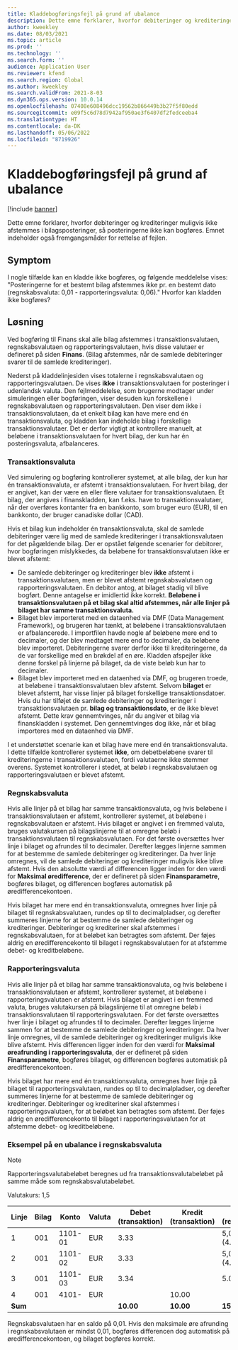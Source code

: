 ```yaml
---
title: Kladdebogføringsfejl på grund af ubalance
description: Dette emne forklarer, hvorfor debiteringer og krediteringer muligvis ikke afstemmes i bilagsposteringer, så posteringerne ikke kan bogføres. Emnet indeholder også fremgangsmåder for rettelse af fejlen.
author: kweekley
ms.date: 08/03/2021
ms.topic: article
ms.prod: ''
ms.technology: ''
ms.search.form: ''
audience: Application User
ms.reviewer: kfend
ms.search.region: Global
ms.author: kweekley
ms.search.validFrom: 2021-8-03
ms.dyn365.ops.version: 10.0.14
ms.openlocfilehash: 07408e608496dcc19562b866449b3b27f5f80edd
ms.sourcegitcommit: e09f5c6d78d7942af950ae3f6407df2fedceeba4
ms.translationtype: HT
ms.contentlocale: da-DK
ms.lasthandoff: 05/06/2022
ms.locfileid: "8719926"
---
```

# <a name="journal-posting-failure-because-of-imbalance"></a>Kladdebogføringsfejl på grund af ubalance

[!include [banner](../includes/banner.md)]

Dette emne forklarer, hvorfor debiteringer og krediteringer muligvis ikke afstemmes i bilagsposteringer, så posteringerne ikke kan bogføres. Emnet indeholder også fremgangsmåder for rettelse af fejlen.

## <a name="symptom"></a>Symptom

I nogle tilfælde kan en kladde ikke bogføres, og følgende meddelelse vises: "Posteringerne for et bestemt bilag afstemmes ikke pr. en bestemt dato (regnskabsvaluta: 0,01 - rapporteringsvaluta: 0,06)." Hvorfor kan kladden ikke bogføres?

## <a name="resolution"></a>Løsning

Ved bogføring til Finans skal alle bilag afstemmes i transaktionsvalutaen, regnskabsvalutaen og rapporteringsvalutaen, hvis disse valutaer er defineret på siden **Finans**. (Bilag afstemmes, når de samlede debiteringer svarer til de samlede krediteringer).

Nederst på kladdelinjesiden vises totalerne i regnskabsvalutaen og rapporteringsvalutaen. De vises **ikke** i transaktionsvalutaen for posteringer i udenlandsk valuta. Den fejlmeddelelse, som brugerne modtager under simuleringen eller bogføringen, viser desuden kun forskellene i regnskabsvalutaen og rapporteringsvalutaen. Den viser dem ikke i transaktionsvalutaen, da et enkelt bilag kan have mere end én transaktionsvaluta, og kladden kan indeholde bilag i forskellige transaktionsvalutaer. Det er derfor vigtigt at kontrollere manuelt, at beløbene i transaktionsvalutaen for hvert bilag, der kun har én posteringsvaluta, afbalanceres.

### <a name="transaction-currency"></a>Transaktionsvaluta

Ved simulering og bogføring kontrollerer systemet, at alle bilag, der kun har én transaktionsvaluta, er afstemt i transaktionsvalutaen. For hvert bilag, der er angivet, kan der være en eller flere valutaer for transaktionsvalutaen. Et bilag, der angives i finanskladden, kan f.eks. have to transaktionsvalutaer, når der overføres kontanter fra en bankkonto, som bruger euro (EUR), til en bankkonto, der bruger canadiske dollar (CAD).

Hvis et bilag kun indeholder én transaktionsvaluta, skal de samlede debiteringer være lig med de samlede krediteringer i transaktionsvalutaen for det pågældende bilag. Der er opstået følgende scenarier for debitorer, hvor bogføringen mislykkedes, da beløbene for transaktionsvalutaen ikke er blevet afstemt:

- De samlede debiteringer og krediteringer blev **ikke** afstemt i transaktionsvalutaen, men er blevet afstemt regnskabsvalutaen og rapporteringsvalutaen. En debitor antog, at bilaget stadig vil blive bogført. Denne antagelse er imidlertid ikke korrekt. **Beløbene i transaktionsvalutaen på et bilag skal altid afstemmes, når alle linjer på bilaget har samme transaktionsvaluta.**
- Bilaget blev importeret med en dataenhed via DMF (Data Management Framework), og brugeren har tænkt, at beløbene i transaktionsvalutaen er afbalancerede. I importfilen havde nogle af beløbene mere end to decimaler, og der blev medtaget mere end to decimaler, da beløbene blev importeret. Debiteringerne svarer derfor ikke til krediteringerne, da de var forskellige med en brøkdel af en øre. Kladden afspejler ikke denne forskel på linjerne på bilaget, da de viste beløb kun har to decimaler.
- Bilaget blev importeret med en dataenhed via DMF, og brugeren troede, at beløbene i transaktionsvalutaen blev afstemt. Selvom **bilaget** er blevet afstemt, har visse linjer på bilaget forskellige transaktionsdatoer. Hvis du har tilføjet de samlede debiteringer og krediteringer i transaktionsvalutaen pr. **bilag og transaktionsdato**, er de ikke blevet afstemt. Dette krav gennemtvinges, når du angiver et bilag via finanskladden i systemet. Den gennemtvinges dog ikke, når et bilag importeres med en dataenhed via DMF.

I et understøttet scenarie kan et bilag have mere end én transaktionsvaluta. I dette tilfælde kontrollerer systemet **ikke**, om debetbeløbene svarer til krediteringerne i transaktionsvalutaen, fordi valutaerne ikke stemmer overens. Systemet kontrollerer i stedet, at beløb i regnskabsvalutaen og rapporteringsvalutaen er blevet afstemt.

### <a name="accounting-currency"></a>Regnskabsvaluta

Hvis alle linjer på et bilag har samme transaktionsvaluta, og hvis beløbene i transaktionsvalutaen er afstemt, kontrollerer systemet, at beløbene i regnskabsvalutaen er afstemt. Hvis bilaget er angivet i en fremmed valuta, bruges valutakursen på bilagslinjerne til at omregne beløb i transaktionsvalutaen til regnskabsvalutaen. For det første oversættes hver linje i bilaget og afrundes til to decimaler. Derefter lægges linjerne sammen for at bestemme de samlede debiteringer og krediteringer. Da hver linje omregnes, vil de samlede debiteringer og krediteringer muligvis ikke blive afstemt. Hvis den absolutte værdi af differencen ligger inden for den værdi for **Maksimal øredifference**, der er defineret på siden **Finansparametre**, bogføres bilaget, og differencen bogføres automatisk på øredifferencekontoen.

Hvis bilaget har mere end én transaktionsvaluta, omregnes hver linje på bilaget til regnskabsvalutaen, rundes op til to decimalpladser, og derefter summeres linjerne for at bestemme de samlede debiteringer og krediteringer. Debiteringer og krediteriner skal afstemmes i regnskabsvalutaen, for at beløbet kan betragtes som afstemt.  Der føjes aldrig en øredifferencekonto til bilaget i regnskabsvalutaen for at afstemme debet- og kreditbeløbene. 

### <a name="reporting-currency"></a>Rapporteringsvaluta

Hvis alle linjer på et bilag har samme transaktionsvaluta, og hvis beløbene i transaktionsvalutaen er afstemt, kontrollerer systemet, at beløbene i rapporteringsvalutaen er afstemt. Hvis bilaget er angivet i en fremmed valuta, bruges valutakursen på bilagslinjerne til at omregne beløb i transaktionsvalutaen til rapporteringsvalutaen. For det første oversættes hver linje i bilaget og afrundes til to decimaler. Derefter lægges linjerne sammen for at bestemme de samlede debiteringer og krediteringer. Da hver linje omregnes, vil de samlede debiteringer og krediteringer muligvis ikke blive afstemt. Hvis differencen ligger inden for den værdi for **Maksimal øreafrunding i rapporteringsvaluta**, der er defineret på siden **Finansparametre**, bogføres bilaget, og differencen bogføres automatisk på øredifferencekontoen.

Hvis bilaget har mere end én transaktionsvaluta, omregnes hver linje på bilaget til rapporteringsvalutaen, rundes op til to decimalpladser, og derefter summeres linjerne for at bestemme de samlede debiteringer og krediteringer. Debiteringer og krediteriner skal afstemmes i rapporteringsvalutaen, for at beløbet kan betragtes som afstemt.  Der føjes aldrig en øredifferencekonto til bilaget i rapporteringsvalutaen for at afstemme debet- og kreditbeløbene.

### <a name="example-for-an-accounting-currency-imbalance"></a>Eksempel på en ubalance i regnskabsvaluta

> [!NOTE]
> Rapporteringsvalutabeløbet beregnes ud fra transaktionsvalutabeløbet på samme måde som regnskabsvalutabeløbet.

Valutakurs: 1,5

| Linje | Bilag | Konto | Valuta | Debet (transaktion) | Kredit (transaktion) | Debet (regnskab) | Kredit (regnskab) |
|---|---|---|---|---|---|---|---|
| 1 | 001 | 1101-01 | EUR | 3.33 | | 5,00 (4.995) | |
| 2 | 001 | 1101-02 | EUR | 3.33 | | 5,00 (4.995) | |
| 3 | 001 | 1101-03 | EUR | 3.34 | | 5.01 | |
| 4 | 001 | 4101- | EUR | | 10.00 | | 15.00 |
| **Sum** | | | | **10.00** | **10.00** | **15.01** | **15.00** |

Regnskabsvalutaen har en saldo på 0,01. Hvis den maksimale øre afrunding i regnskabsvalutaen er mindst 0,01, bogføres differencen dog automatisk på øredifferencekontoen, og bilaget bogføres korrekt.
